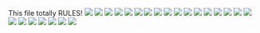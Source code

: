 This file totally RULES!
![](ALEXANDER_.png)
![](../School_plots/PALM_BEACH/ATLANTIC.png)
![](../School_plots/PALM_BEACH/BOCA_RATON.png)
![](../School_plots/PALM_BEACH/BOYNTON_BE.png)
![](../School_plots/PALM_BEACH/FOREST_HIL.png)
![](../School_plots/PALM_BEACH/GLADES_CEN.png)
![](../School_plots/PALM_BEACH/GSTAROF_TH.png)
![](../School_plots/PALM_BEACH/JOHN_I_LEO.png)
![](../School_plots/PALM_BEACH/JUPITER.png)
![](../School_plots/PALM_BEACH/LAKE_WORTH.png)
![](../School_plots/PALM_BEACH/MAVERICKS_.png)
![](../School_plots/PALM_BEACH/OLYMPIC_HE.png)
![](../School_plots/PALM_BEACH/PAHOKEE_SE.png)
![](../School_plots/PALM_BEACH/PALM_BEACH.png)
![](../School_plots/PALM_BEACH/PARK_VISTA.png)
![](../School_plots/PALM_BEACH/ROYAL_PALM.png)
![](../School_plots/PALM_BEACH/SANTALUCES.png)
![](../School_plots/PALM_BEACH/SEMINOLE_R.png)
![](../School_plots/PALM_BEACH/SOMERSET_A.png)
![](../School_plots/PALM_BEACH/SOUTH_TECH.png)
![](../School_plots/PALM_BEACH/SPANISH_RI.png)
![](../School_plots/PALM_BEACH/WELLINGTON.png)
![](../School_plots/PALM_BEACH/WEST_BOCA_.png)
![](../School_plots/PALM_BEACH/WILLIAM_T_.png)
